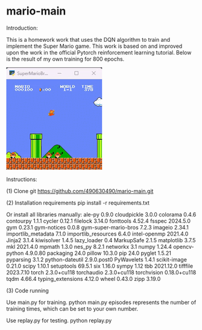 # mario-main
Introduction:

This is a homework work that uses the DQN algorithm to train and implement the Super Mario game.
This work is based on and improved upon the work in the official Pytorch reinforcement learning tutorial.
Below is the result of my own training for 800 epochs.



![alt text](train_result_video.gif)





Instructions:

(1) Clone git
https://github.com/490630490/mario-main.git

(2) Installation requirements
pip install -r requirements.txt

Or install all libraries manually:
ale-py               0.9.0
cloudpickle          3.0.0
colorama             0.4.6
contourpy            1.1.1
cycler               0.12.1
filelock             3.14.0
fonttools            4.52.4
fsspec               2024.5.0
gym                  0.23.1
gym-notices          0.0.8
gym-super-mario-bros 7.2.3
imageio              2.34.1
importlib_metadata   7.1.0
importlib_resources  6.4.0
intel-openmp         2021.4.0
Jinja2               3.1.4
kiwisolver           1.4.5
lazy_loader          0.4
MarkupSafe           2.1.5
matplotlib           3.7.5
mkl                  2021.4.0
mpmath               1.3.0
nes_py               8.2.1
networkx             3.1
numpy                1.24.4
opencv-python        4.9.0.80
packaging            24.0
pillow               10.3.0
pip                  24.0
pyglet               1.5.21
pyparsing            3.1.2
python-dateutil      2.9.0.post0
PyWavelets           1.4.1
scikit-image         0.21.0
scipy                1.10.1
setuptools           69.5.1
six                  1.16.0
sympy                1.12
tbb                  2021.12.0
tifffile             2023.7.10
torch                2.3.0+cu118
torchaudio           2.3.0+cu118
torchvision          0.18.0+cu118
tqdm                 4.66.4
typing_extensions    4.12.0
wheel                0.43.0
zipp                 3.19.0


(3) Code running

Use main.py for training.
python main.py
episodes represents the number of training times, which can be set to your own number.

Use replay.py for testing.
python replay.py



